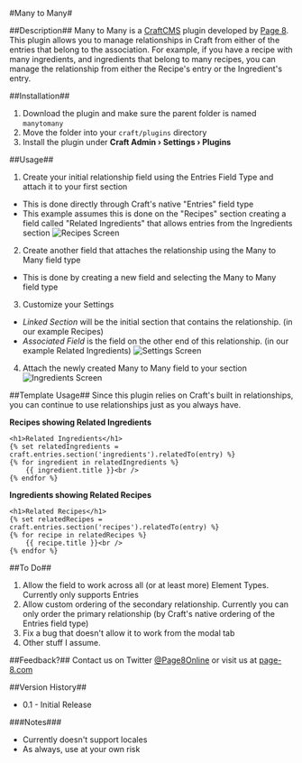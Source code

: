 #Many to Many#

##Description##
Many to Many is a [CraftCMS](http://www.buildwithcraft.com) plugin developed by [Page 8](http://page-8.com). This plugin allows you to manage relationships in Craft from either of the entries that belong to the association. For example, if you have a recipe with many ingredients, and ingredients that belong to many recipes, you can manage the relationship from either the Recipe's entry or the Ingredient's entry.

##Installation##
1. Download the plugin and make sure the parent folder is named `manytomany`
2. Move the folder into your `craft/plugins` directory
3. Install the plugin under **Craft Admin &rsaquo; Settings &rsaquo; Plugins**

##Usage##
1. Create your initial relationship field using the Entries Field Type and attach it to your first section
  * This is done directly through Craft's native "Entries" field type
  * This example assumes this is done on the "Recipes" section creating a field called "Related Ingredients" that allows entries from the Ingredients section
![Recipes Screen](https://raw.githubusercontent.com/page-8/craft-manytomany/master/resources/screenshots/recipes-view.png)
2. Create another field that attaches the relationship using the Many to Many field type
  * This is done by creating a new field and selecting the Many to Many field type
3. Customize your Settings
  * *Linked Section* will be the initial section that contains the relationship. (in our example Recipes)
  * *Associated Field* is the field on the other end of this relationship. (in our example Related Ingredients)
![Settings Screen](https://raw.githubusercontent.com/page-8/craft-manytomany/master/resources/screenshots/settings.png)
4. Attach the newly created Many to Many field to your section
![Ingredients Screen](https://raw.githubusercontent.com/page-8/craft-manytomany/master/resources/screenshots/ingredients-view.png)

##Template Usage##
Since this plugin relies on Craft's built in relationships, you can continue to use relationships just as you always have.

**Recipes showing Related Ingredients**
```
<h1>Related Ingredients</h1>
{% set relatedIngredients = craft.entries.section('ingredients').relatedTo(entry) %}
{% for ingredient in relatedIngredients %}
    {{ ingredient.title }}<br />
{% endfor %}
```

**Ingredients showing Related Recipes**
```
<h1>Related Recipes</h1>
{% set relatedRecipes = craft.entries.section('recipes').relatedTo(entry) %}
{% for recipe in relatedRecipes %}
    {{ recipe.title }}<br />
{% endfor %}
```


##To Do##
1. Allow the field to work across all (or at least more) Element Types. Currently only supports Entries
2. Allow custom ordering of the secondary relationship. Currently you can only order the primary relationship (by Craft's native ordering of the Entries field type)
3. Fix a bug that doesn't allow it to work from the modal tab
4. Other stuff I assume.

##Feedback?##
Contact us on Twitter [@Page8Online](https://twitter.com/Page8Online) or visit us at [page-8.com](http://page-8.com)

##Version History##
* 0.1 - Initial Release

###Notes###
* Currently doesn't support locales
* As always, use at your own risk
